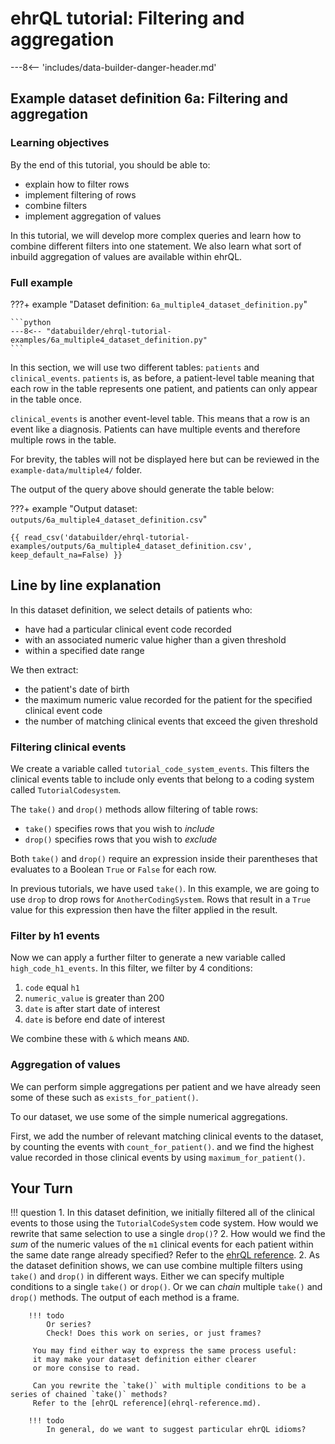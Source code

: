 # ehrQL tutorial: Filtering and aggregation

---8<-- 'includes/data-builder-danger-header.md'

## Example dataset definition 6a: Filtering and aggregation

### Learning objectives

By the end of this tutorial, you should be able to:

* explain how to filter rows
* implement filtering of rows
* combine filters
* implement aggregation of values

In this tutorial, we will develop more complex queries
and learn how to combine different filters into one statement.
We also learn what sort of inbuild aggregation of values are available within ehrQL.

### Full example

???+ example "Dataset definition: `6a_multiple4_dataset_definition.py`"

    ```python
    ---8<-- "databuilder/ehrql-tutorial-examples/6a_multiple4_dataset_definition.py"
    ```

In this section, we will use two different tables: `patients` and `clinical_events`.
`patients` is, as before, a patient-level table
meaning that each row in the table represents one patient,
and patients can only appear in the table once.

`clinical_events` is another event-level table.
This means that a row is an event like a diagnosis.
Patients can have multiple events and therefore multiple rows in the table.

For brevity, the tables will not be displayed here but can be reviewed in the `example-data/multiple4/` folder.

The output of the query above should generate the table below:

???+ example "Output dataset: `outputs/6a_multiple4_dataset_definition.csv`"

    {{ read_csv('databuilder/ehrql-tutorial-examples/outputs/6a_multiple4_dataset_definition.csv', keep_default_na=False) }}

## Line by line explanation

In this dataset definition, we select details of patients who:

* have had a particular clinical event code recorded
* with an associated numeric value higher than a given threshold
* within a specified date range

We then extract:

* the patient's date of birth
* the maximum numeric value recorded for the patient for the specified clinical event code
* the number of matching clinical events that exceed the given threshold

### Filtering clinical events

We create a variable called `tutorial_code_system_events`.
This filters the clinical events table to include only events
that belong to a coding system called `TutorialCodesystem`.

The `take()` and `drop()` methods allow filtering of table rows:

* `take()` specifies rows that you wish to *include*
* `drop()` specifies rows that you wish to *exclude*

Both `take()` and `drop()` require an expression inside their parentheses
that evaluates to a Boolean `True` or `False` for each row.

In previous tutorials, we have used `take()`.
In this example,
we are going to use `drop` to drop rows for `AnotherCodingSystem`.
Rows that result in a `True` value for this expression then have the filter applied in the result.

### Filter by h1 events

Now we can apply a further filter to generate a new variable called `high_code_h1_events`.
In this filter, we filter by 4 conditions:

1. `code` equal `h1`
2. `numeric_value` is greater than 200
3. `date` is after start date of interest
4. `date` is before end date of interest

We combine these with `&` which means `AND`.

### Aggregation of values

We can perform simple aggregations per patient
and we have already seen some of these such as `exists_for_patient()`.

To our dataset, we use some of the simple numerical aggregations.

First, we add the number of relevant matching clinical events to the dataset,
by counting the events with `count_for_patient()`.
and we find the highest value recorded in those clinical events
by using `maximum_for_patient()`.

## Your Turn

!!! question
    1. In this dataset definition,
       we initially filtered all of the clinical events to those using the `TutorialCodeSystem` code system.
       How would we rewrite that same selection to use a single `drop()`?
    2. How would we find the *sum* of the numeric values of the `m1` clinical events
       for each patient within the same date range already specified?
       Refer to the [ehrQL reference](ehrql-reference.md).
    2. As the dataset definition shows,
       we can use combine multiple filters using `take()` and `drop()`
       in different ways.
       Either we can specify multiple conditions to a single `take()` or
       `drop()`.
       Or we can *chain* multiple `take()` and `drop()` methods.
       The output of each method is a frame.

        !!! todo
            Or series?
            Check! Does this work on series, or just frames?

         You may find either way to express the same process useful:
         it may make your dataset definition either clearer
         or more consise to read.

         Can you rewrite the `take()` with multiple conditions to be a series of chained `take()` methods?
         Refer to the [ehrQL reference](ehrql-reference.md).

        !!! todo
            In general, do we want to suggest particular ehrQL idioms?
